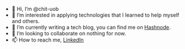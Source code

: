 - 👋 Hi, I’m @chit-uob
- 👀 I’m interested in applying technologies that I learned to help myself and others.
- 🌱 I’m currently writing a tech blog, you can find me on [Hashnode](https://chit.hashnode.dev/).
- 💞️ I’m looking to collaborate on nothing for now.
- 📫 How to reach me, [LinkedIn](https://www.linkedin.com/in/chit-lee-uob/)

<!---
chit-uob/chit-uob is a ✨ special ✨ repository because its `README.md` (this file) appears on your GitHub profile.
You can click the Preview link to take a look at your changes.
--->
